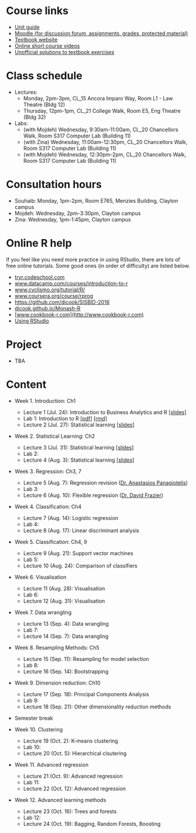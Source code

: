 # Course links

- [Unit guide](https://unitguidemanager.monash.edu/view?tpCode=S2-01&tpYear=2017&unitCode=ETC3250&ticket=ST-4d63ae42bafcc28c0c993b0b37488417)
- [Moodle (for discussion forum, assignments, grades, protected material)](http://moodle.vle.monash.edu/course/view.php?id=38497)
- [Textbook website](http://www-bcf.usc.edu/~gareth/ISL/index.html)
- [Online short course videos](http://www.dataschool.io/15-hours-of-expert-machine-learning-videos/)
- [Unofficial solutions to textbook exercises](http://blog.princehonest.com/stat-learning/)

# Class schedule

- Lectures: 
	- Monday, 2pm-3pm, CL_15 Ancora Imparo Way, Room L1 - Law Theatre (Bldg 12)
	- Thursday, 12pm-1pm, CL_21 College Walk, Room E5, Eng Theatre (Bldg 32)
- Labs: 
	- (with Mojdeh) Wednesday, 9:30am-11:00am, CL_20 Chancellors Walk, Room S317 Computer Lab (Building 11)
	- (with Zina) Wednesday, 11:00am-12:30pm, CL_20 Chancellors Walk, Room S317 Computer Lab (Building 11)
	- (with Mojdeh) Wednesday, 12:30pm-2pm, CL_20 Chancellors Walk, Room S317 Computer Lab (Building 11)

# Consultation hours

- Souhaib: Monday, 1pm-2pm, Room E765, Menzies Building, Clayton campus
- Mojdeh: Wednesday, 2pm-3:30pm, Clayton campus
- Zina: Wednesday, 1pm-1:45pm, Clayton campus

# Online R help

If you feel like you need more practice in using RStudio, there are lots of free online tutorials. Some good ones (in order of difficulty) are listed below.

- [tryr.codeschool.com](http://tryr.codeschool.com)
- www.datacamp.com/courses/introduction-to-r
- www.cyclismo.org/tutorial/R/
- www.coursera.org/course/rprog
- https://github.com/dicook/SISBID-2016 
- [dicook.github.io/Monash-R](http://dicook.github.io/Monash-R)
- [www.cookbook-r.com](http://www.cookbook-r.com)
- [Using RStudio](https://support.rstudio.com/hc/en-us/categories/200035113-Documentation)

# Project

- TBA

# Content

- Week 1. Introduction: Ch1
	- Lecture 1 (Jul. 24): Introduction to Business Analytics and R [[slides]](slides/1/1.1-intro.pdf)
	- Lab 1: Introduction to R [[pdf]](labs/lab1/lab1.pdf) [[rmd]](labs/lab1/lab1.Rmd) 
	- Lecture 2 (Jul. 27): Statistical learning [[slides]](slides/2/2-statlearn.pdf)
	
- Week 2. Statistical Learning: Ch2
	- Lecture 3 (Jul. 31): Statistical learning [[slides]](slides/2/2-statlearn.pdf)
	- Lab 2: 
	- Lecture 4 (Aug. 3): Statistical learning [[slides]](slides/2/2-statlearn.pdf)

- Week 3. Regression: Ch3, 7
	- Lecture 5 (Aug. 7): Regression revision ([Dr. Anastasios Panagiotelis](http://monash.edu/research/explore/en/persons/anastasios-panagiotelis(8e78deac-701f-4d45-9a4e-4f4c36a76f34).html))
	- Lab 3:
	- Lecture 6 (Aug. 10): Flexible regression ([Dr. David Frazier](http://monash.edu/research/explore/en/persons/david-frazier(b3a84d85-75f7-4ce8-8732-f7efcc5d772c).html))
	
- Week 4. Classification: Ch4
	- Lecture 7 (Aug. 14): Logistic regression
	- Lab 4:
	- Lecture 8 (Aug. 17): Linear discriminant analysis
	
- Week 5. Classification: Ch4, 9 
	- Lecture 9 (Aug. 21): Support vector machines
	- Lab 5:
	- Lecture 10 (Aug. 24): Comparison of classifiers
		
- Week 6. Visualisation
	- Lecture 11 (Aug. 28): Visualisation 
	- Lab 6: 
	- Lecture 12 (Aug. 31): Visualisation
	
- Week 7. Data wrangling
	- Lecture 13 (Sep. 4): Data wrangling 
	- Lab 7: 
	- Lecture 14 (Sep. 7): Data wrangling 
	
- Week 8. Resampling Methods: Ch5
	- Lecture 15 (Sep. 11): Resampling for model selection
	- Lab 8: 
	- Lecture 16 (Sep. 14): Bootstrapping
	
- Week 9. Dimension reduction: Ch10
	- Lecture 17 (Sep. 18): Principal Components Analysis 
	- Lab 9: 
	- Lecture 18 (Sep. 21): Other dimensionality reduction methods 

- Semester break	
	
- Week 10. Clustering
	- Lecture 19 (Oct. 2): K-means clustering 
	- Lab 10: 
	- Lecture 20 (Oct. 5): Hierarchical clsutering	
	
- Week 11. Advanced regression
	- Lecture 21 (Oct. 9): Advanced regression 
	- Lab 11: 
	- Lecture 22 (Oct. 12): Advanced regression
	
- Week 12. Advanced learning methods
	- Lecture 23 (Oct. 16): Trees and forests
	- Lab 12: 
	- Lecture 24 (Oct. 19): Bagging, Random Forests, Boosting
	